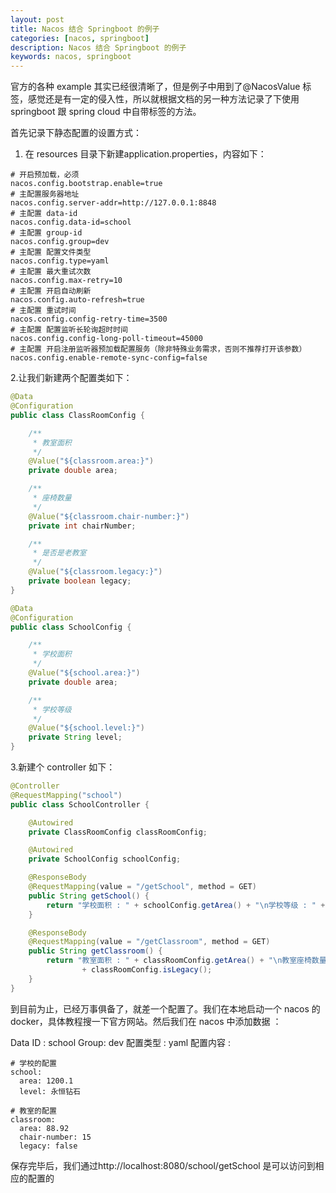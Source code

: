```yaml
---
layout: post  
title: Nacos 结合 Springboot 的例子  
categories: [nacos, springboot]  
description: Nacos 结合 Springboot 的例子  
keywords: nacos, springboot  
---
```


官方的各种 example 其实已经很清晰了，但是例子中用到了@NacosValue 标签，感觉还是有一定的侵入性，所以就根据文档的另一种方法记录了下使用 springboot 跟 spring cloud 中自带标签的方法。

首先记录下静态配置的设置方式：  

1. 在 resources 目录下新建application.properties，内容如下：  

```
# 开启预加载，必须
nacos.config.bootstrap.enable=true
# 主配置服务器地址
nacos.config.server-addr=http://127.0.0.1:8848
# 主配置 data-id
nacos.config.data-id=school
# 主配置 group-id
nacos.config.group=dev
# 主配置 配置文件类型
nacos.config.type=yaml
# 主配置 最大重试次数
nacos.config.max-retry=10
# 主配置 开启自动刷新
nacos.config.auto-refresh=true
# 主配置 重试时间
nacos.config.config-retry-time=3500
# 主配置 配置监听长轮询超时时间
nacos.config.config-long-poll-timeout=45000
# 主配置 开启注册监听器预加载配置服务（除非特殊业务需求，否则不推荐打开该参数）
nacos.config.enable-remote-sync-config=false
```

2.让我们新建两个配置类如下：  

```java
@Data
@Configuration
public class ClassRoomConfig {

    /**
     * 教室面积
     */
    @Value("${classroom.area:}")
    private double area;

    /**
     * 座椅数量
     */
    @Value("${classroom.chair-number:}")
    private int chairNumber;

    /**
     * 是否是老教室
     */
    @Value("${classroom.legacy:}")
    private boolean legacy;
}
```

```java
@Data
@Configuration
public class SchoolConfig {

    /**
     * 学校面积
     */
    @Value("${school.area:}")
    private double area;

    /**
     * 学校等级
     */
    @Value("${school.level:}")
    private String level;
}
```

3.新建个 controller 如下：  

```java
@Controller
@RequestMapping("school")
public class SchoolController {

    @Autowired
    private ClassRoomConfig classRoomConfig;

    @Autowired
    private SchoolConfig schoolConfig;

    @ResponseBody
    @RequestMapping(value = "/getSchool", method = GET)
    public String getSchool() {
        return "学校面积 : " + schoolConfig.getArea() + "\n学校等级 : " + schoolConfig.getLevel();
    }

    @ResponseBody
    @RequestMapping(value = "/getClassroom", method = GET)
    public String getClassroom() {
        return "教室面积 : " + classRoomConfig.getArea() + "\n教室座椅数量 : " + classRoomConfig.getChairNumber() + "\n是否是老教室 : "
                + classRoomConfig.isLegacy();
    }
}
```

到目前为止，已经万事俱备了，就差一个配置了。我们在本地启动一个 nacos 的 docker，具体教程搜一下官方网站。然后我们在 nacos 中添加数据 ： 

Data ID : school
Group: dev
配置类型 : yaml
配置内容 : 

```
# 学校的配置
school:
  area: 1200.1
  level: 永恒钻石

# 教室的配置
classroom:
  area: 88.92
  chair-number: 15
  legacy: false
```

保存完毕后，我们通过http://localhost:8080/school/getSchool 是可以访问到相应的配置的
